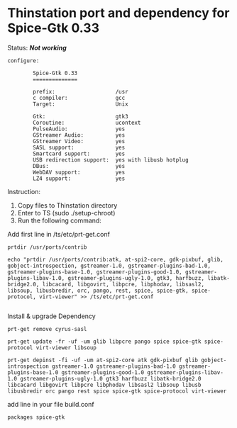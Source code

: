# Thinstation port and dependency for Spice-Gtk 0.33

Status: ***Not working***



```
configure:

        Spice-Gtk 0.33
        ==============

        prefix:                   /usr
        c compiler:               gcc
        Target:                   Unix

        Gtk:                      gtk3
        Coroutine:                ucontext
        PulseAudio:               yes
        GStreamer Audio:          yes
        GStreamer Video:          yes
        SASL support:             yes
        Smartcard support:        yes
        USB redirection support:  yes with libusb hotplug
        DBus:                     yes
        WebDAV support:           yes
        LZ4 support:              yes
```


Instruction:

1. Copy files to Thinstation directory
2. Enter to TS (sudo ./setup-chroot)
3. Run the following command:

Add first line in /ts/etc/prt-get.conf
```
prtdir /usr/ports/contrib
```
```
echo "prtdir /usr/ports/contrib:atk, at-spi2-core, gdk-pixbuf, glib, gobject-introspection, gstreamer-1.0, gstreamer-plugins-bad-1.0, gstreamer-plugins-base-1.0, gstreamer-plugins-good-1.0, gstreamer-plugins-libav-1.0, gstreamer-plugins-ugly-1.0, gtk3, harfbuzz, libatk-bridge2.0, libcacard, libgovirt, libpcre, libphodav, libsasl2, libsoup, libusbredir, orc, pango, rest, spice, spice-gtk, spice-protocol, virt-viewer" >> /ts/etc/prt-get.conf


```
Install & upgrade Dependency
```
prt-get remove cyrus-sasl

prt-get update -fr -uf -um glib libpcre pango spice spice-gtk spice-protocol virt-viewer libsoup

prt-get depinst -fi -uf -um at-spi2-core atk gdk-pixbuf glib gobject-introspection gstreamer-1.0 gstreamer-plugins-bad-1.0 gstreamer-plugins-base-1.0 gstreamer-plugins-good-1.0 gstreamer-plugins-libav-1.0 gstreamer-plugins-ugly-1.0 gtk3 harfbuzz libatk-bridge2.0 libcacard libgovirt libpcre libphodav libsasl2 libsoup libusb libusbredir orc pango rest spice spice-gtk spice-protocol virt-viewer

```

add line in your file build.conf
```
packages spice-gtk
```

